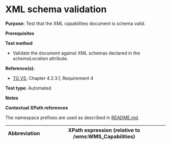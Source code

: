 
# XML schema validation

**Purpose**: Test that the XML capabilities document is schema valid.

**Prerequisites**

**Test method**

* Validate the document against XML schemas declared in the _schemaLocation_ attribute.

**Reference(s)**:
* [TG VS](./README.md#ref_TG_VS), Chapter 4.2.3.1, Requirement 4

**Test type**: Automated

**Notes**

**Contextual XPath references**

The namespace prefixes are used as described in [README.md](./README.md#namespaces).

Abbreviation                                               |  XPath expression (relative to /wms:WMS_Capabilities)
---------------------------------------------------------- | -------------------------------------------------------------------------
